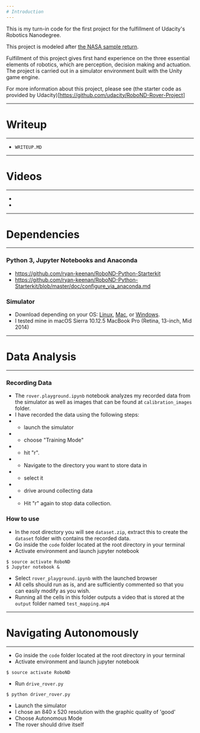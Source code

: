 ```yaml
---
# Introduction
---
```


This is my turn-in code for the first project for the fulfillment of Udacity's Robotics Nanodegree.

This project is modeled after
[the NASA sample return](https://www.nasa.gov/directorates/spacetech/centennial_challenges/sample_return_robot/index.html).

Fulfillment of this project gives first hand experience on the three essential elements of robotics, which are perception, decision making and actuation. The project is carried out in a simulator environment built with the Unity game engine.

For more information about this project, please see
(the starter code as provided by Udacity)[https://github.com/udacity/RoboND-Rover-Project]

---
# Writeup
---
- `WRITEUP.MD`

---
# Videos
---
-
-  

---
# Dependencies
---
### Python 3, Jupyter Notebooks and Anaconda
- https://github.com/ryan-keenan/RoboND-Python-Starterkit
- https://github.com/ryan-keenan/RoboND-Python-Starterkit/blob/master/doc/configure_via_anaconda.md

### Simulator
- Download depending on your OS: [Linux](https://s3-us-west-1.amazonaws.com/udacity-robotics/Rover+Unity+Sims/Linux_Roversim.zip), [Mac](  https://s3-us-west-1.amazonaws.com/udacity-robotics/Rover+Unity+Sims/Mac_Roversim.zip), or [Windows](https://s3-us-west-1.amazonaws.com/udacity-robotics/Rover+Unity+Sims/Windows_Roversim.zip).
- I tested mine in macOS Sierra 10.12.5 MacBook Pro (Retina, 13-inch, Mid 2014)

---
# Data Analysis
---

### Recording Data
- The `rover.playground.ipynb` notebook analyzes my recorded data from the simulator as well as images that can be found at `calibration_images` folder.
- I have recorded the data using the following steps:
- - launch the simulator
- - choose "Training Mode"
- - hit "r".
- -  Navigate to the directory you want to store data in
- - select it
- - drive around collecting data
- - Hit "r" again to stop data collection.

### How to use
- In the root directory you will see `dataset.zip`, extract this to create
the `dataset` folder with contains the recorded data.
- Go inside the `code` folder located at the root directory in your terminal
- Activate environment and launch jupyter notebook
```
$ source activate RoboND
$ Jupyter notebook &
```
- Select `rover_playground.ipynb` with the launched browser
- All cells should run as is, and are sufficiently commented so that you can easily modify as you wish.
- Running all the cells in this folder outputs a video that is stored at the `output` folder named `test_mapping.mp4`

---
# Navigating Autonomously
---
- Go inside the `code` folder located at the root directory in your terminal
- Activate environment and launch jupyter notebook
```
$ source activate RoboND
```
- Run `drive_rover.py`
```
$ python driver_rover.py
```
- Launch the simulator
- I chose an 840 x 520 resolution with the graphic quality of 'good'
- Choose Autonomous Mode
- The rover should drive itself
